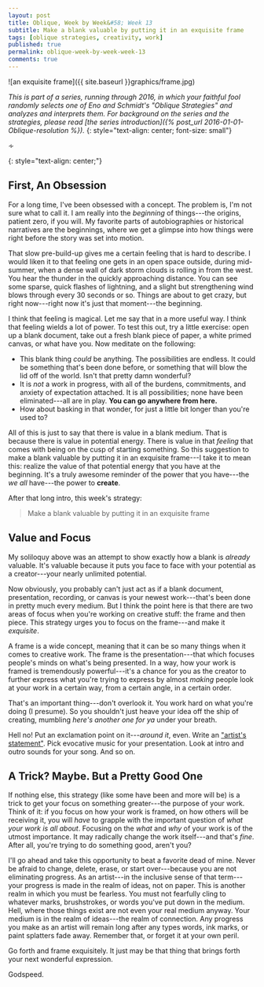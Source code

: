 ```yaml
---
layout: post
title: Oblique, Week by Week&#58; Week 13
subtitle: Make a blank valuable by putting it in an exquisite frame
tags: [oblique strategies, creativity, work]
published: true
permalink: oblique-week-by-week-week-13
comments: true
---
```

![an exquisite frame]({{ site.baseurl }}graphics/frame.jpg)

*This is part of a series, running through 2016, in which your faithful fool randomly selects one of Eno and Schmidt's "Oblique Strategies" and analyzes and interprets them. For background on the series and the strategies, please read [the series introduction]({% post_url 2016-01-01-Oblique-resolution %}).*
{: style="text-align: center; font-size: small"}

<p>&homtht;</p>
{: style="text-align: center;"}


## First, An Obsession

For a long time, I've been obsessed with a concept. The problem is, I'm not sure what to call it. I am really into the *beginning* of things---the origins, patient zero, if you will. My favorite parts of autobiographies or historical narratives are the beginnings, where we get a glimpse into how things were right before the story was set into motion.

That slow pre-build-up gives me a certain feeling that is hard to describe. I would liken it to that feeling one gets in an open space outside, during mid-summer, when a dense wall of dark storm clouds is rolling in from the west. You hear the thunder in the quickly approaching distance. You can see some sparse, quick flashes of lightning, and a slight but strengthening wind blows through every 30 seconds or so. Things are about to get crazy, but right now---right now it's just that moment---the beginning.

I think that feeling is magical. Let me say that in a more useful way. I think that feeling wields a lot of power. To test this out, try a little exercise: open up a blank document, take out a fresh blank piece of paper, a white primed canvas, or what have you. Now meditate on the following:

- This blank thing *could* be anything. The possibilities are endless. It  could be something that's been done before, or something that will blow the lid off of the world. Isn't that pretty damn wonderful?
- It is *not* a work in progress, with all of the burdens, commitments, and anxiety of expectation attached. It is all possibilities; none have been eliminated---all are in play. **You can go anywhere from here.**
- How about basking in that wonder, for just a little bit longer than you're used to?

All of this is just to say that there is value in a blank medium. That is because there is value in potential energy. There is value in that *feeling* that comes with being on the cusp of starting something. So this suggestion to make a blank valuable by putting it in an exquisite frame---I take it to mean this: realize the value of that potential energy that you have at the beginning. It's a truly awesome reminder of the power that you have---the *we all* have---the power to **create**.

After that long intro, this week's strategy:

>Make a blank valuable by putting it in an exquisite frame


## Value and Focus

My soliloquy above was an attempt to show exactly how a blank is *already* valuable. It's valuable because it puts you face to face with your potential as a creator---your nearly unlimited potential.

Now obviously, you probably can't just act as if a blank document, presentation, recording, or canvas is your newest work---that's been done in pretty much every medium. But I think the point here is that there are two areas of focus when you're working on creative stuff: the frame and then piece. This strategy urges you to focus on the frame---and make it *exquisite*.

A frame is a wide concept, meaning that it can be so many things when it comes to creative work. The frame is the presentation---that which focuses people's minds on what's being presented. In a way, how your work is framed is tremendously powerful---it's a chance for you as the creator to further express what you're trying to express by almost *making* people look at your work in a certain way, from a certain angle, in a certain order.

That's an important thing---don't overlook it. You work hard on what you're doing (I presume). So you shouldn't just heave your idea off the ship of creating, mumbling *here's another one for ya* under your breath.

Hell no! Put an exclamation point on it---*around it*, even. Write an ["artist's statement"](http://www.gyst-ink.com/artist-statement-guidelines/). Pick evocative music for your presentation. Look at intro and outro sounds for your song. And so on.


## A Trick? Maybe. But a Pretty Good One

If nothing else, this strategy (like some have been and more will be) is a trick to get your focus on something greater---the purpose of your work. Think of it: if you focus on how your work is framed, on how others will be receiving it, you will *have* to grapple with the important question of *what your work is all about*. Focusing on the *what* and *why* of your work is of the utmost importance. It may radically change the work itself---and that's *fine*. After all, you're trying to do something good, aren't you?

I'll go ahead and take this opportunity to beat a favorite dead of mine. Never be afraid to change, delete, erase, or start over---because you are not eliminating progress. As an artist---in the inclusive sense of that term---your progress is made in the realm of ideas, not on paper. This is another realm in which you must be fearless. You must not fearfully cling to whatever marks, brushstrokes, or words you've put down in the medium. Hell, where those things exist are not even your real medium anyway. Your medium is in the realm of ideas---the realm of connection. Any progress you make as an artist will remain long after any types words, ink marks, or paint splatters fade away.  Remember that, or forget it at your own peril.

Go forth and frame exquisitely. It just may be that thing that brings forth your next wonderful expression.

Godspeed.
